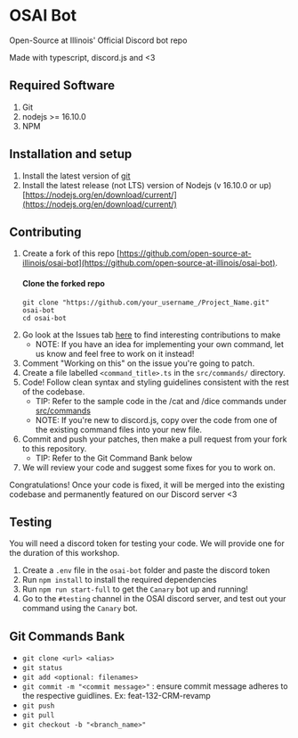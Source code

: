 # OSAI Bot
Open-Source at Illinois' Official Discord bot repo

Made with typescript, discord.js and <3

## Required Software

1. Git
2. nodejs >= 16.10.0
3. NPM

## Installation and setup
1. Install the latest version of [git](https://git-scm.org)
2. Install the latest release (not LTS) version of Nodejs (v 16.10.0 or up) [https://nodejs.org/en/download/current/](https://nodejs.org/en/download/current/)

## Contributing
1. Create a fork of this repo [https://github.com/open-source-at-illinois/osai-bot](https://github.com/open-source-at-illinois/osai-bot).
    #### Clone the forked repo
    ```
    git clone "https://github.com/your_username_/Project_Name.git" osai-bot
    cd osai-bot
    ```
 2. Go look at the Issues tab [here](https://github.com/open-source-at-illinois/osai-bot/issues) to find interesting contributions to make
    * NOTE: If you have an idea for implementing your own command, let us know and feel free to work on it instead!
 4. Comment "Working on this" on the issue you're going to patch.
 5. Create a file labelled `<command_title>.ts` in the `src/commands/` directory.
 6. Code! Follow clean syntax and styling guidelines consistent with the rest of the codebase.
    * TIP: Refer to the sample code in the /cat and /dice commands under [src/commands](https://github.com/open-source-at-illinois/osai-bot/tree/main/src/commands)
    * NOTE: If you're new to discord.js, copy over the code from one of the existing command files into your new file.
 7. Commit and push your patches, then make a pull request from your fork to this repository.
    * TIP: Refer to the Git Command Bank below
 8. We will review your code and suggest some fixes for you to work on.
    
 Congratulations! Once your code is fixed, it will be merged into the existing codebase and permanently featured on our Discord server <3 

## Testing
You will need a discord token for testing your code. We will provide one for the duration of this workshop.

1. Create a `.env` file in the `osai-bot` folder and paste the discord token
2. Run `npm install` to install the required dependencies
3. Run `npm run start-full` to get the `Canary` bot up and running!
4. Go to the `#testing` channel in the OSAI discord server, and test out your command using the `Canary` bot.
   
## Git Commands Bank
* `git clone <url> <alias>`
* `git status`
* `git add <optional: filenames>`
* `git commit -m "<commit message>"` : ensure commit message adheres to the respective guidlines. Ex: feat-132-CRM-revamp
* `git push`
* `git pull`
* `git checkout -b "<branch_name>"`
